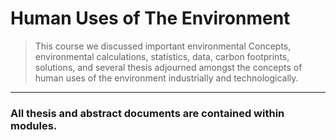 # Human Uses of The Environment 

> This course we discussed important environmental Concepts, environmental calculations, statistics, data, carbon footprints, solutions, and several thesis adjourned amongst the concepts of human uses of the environment industrially and technologically.

---

### All thesis and abstract documents are contained within modules.